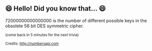 ## 😄 Hello! Did you know that... 😄
72000000000000000 is the number of different possible keys in the obsolete 56 bit DES symmetric cipher.

<sup>(come back in 5 minutes for the next trivia)</sup>


<sup>Credits: http://numbersapi.com</sup>
